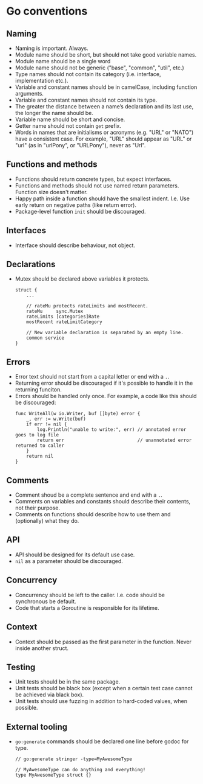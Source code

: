 # Go conventions

## Naming
* Naming is important. Always.
* Module name should be short, but should not take good variable names.
* Module name should be a single word
* Module name should not be generic ("base", "common", "util", etc.)
* Type names should not contain its category (i.e. interface, implementation etc.).
* Variable and constant names should be in camelCase, including function arguments.
* Variable and constant names should not contain its type.
* The greater the distance between a name’s declaration and its last use, the longer the name should be.
* Variable name should be short and concise.
* Getter name should not contain `get` prefix.
* Words in names that are initialisms or acronyms (e.g. "URL" or "NATO") have a consistent case. For example, "URL" should appear as "URL" or "url" (as in "urlPony", or "URLPony"), never as "Url". 

## Functions and methods
* Functions should return concrete types, but expect interfaces.
* Functions and methods should not use named return parameters. Function size doesn't matter.
* Happy path inside a function should have the smallest indent. I.e. Use early return on negative paths (like return error). 
* Package-level function `init` should be discouraged.

## Interfaces
* Interface should describe behaviour, not object.

## Declarations
* Mutex should be declared above variables it protects.
	```
	struct {
		...

		// rateMu protects rateLimits and mostRecent.
		rateMu     sync.Mutex
		rateLimits [categories]Rate
		mostRecent rateLimitCategory

		// New variable declaration is separated by an empty line.
		common service
	}
	```

## Errors
* Error text should not start from a capital letter or end with a `.`.
* Returning error should be discouraged if it's possible to handle it in the returning funciton.
* Errors should be handled only once. For example, a code like this should be discouraged:
	```
	func WriteAll(w io.Writer, buf []byte) error {
		_, err := w.Write(buf)
		if err != nil {
			log.Println("unable to write:", err) // annotated error goes to log file
			return err                           // unannotated error returned to caller
		}
		return nil
	}
	```

## Comments
* Comment shoud be a complete sentence and end with a `.`.
* Comments on variables and constants should describe their contents, not their purpose.
* Comments on functions should describe how to use them and (optionally) what they do.

## API
* API should be designed for its default use case.
* `nil` as a parameter should be discouraged.

## Concurrency
* Concurrency should be left to the caller. I.e. code should be synchronous be default.
* Code that starts a Goroutine is responsible for its lifetime.


## Context
* Context should be passed as the first parameter in the function. Never inside another struct.

## Testing
* Unit tests should be in the same package.
* Unit tests should be black box (except when a certain test case cannot be achieved via black box).
* Unit tests should use fuzzing in addition to hard-coded values, when possible.

## External tooling
* `go:generate` commands should be declared one line before godoc for type.
	```
	// go:generate stringer -type=MyAwesomeType
        
	// MyAwesomeType can do anything and everything!
	type MyAwesomeType struct {}
	```
